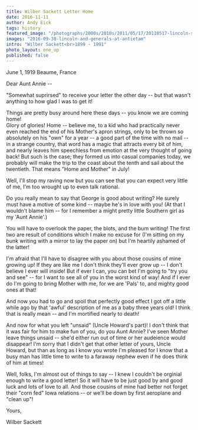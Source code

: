 ```yaml
---
title: Wilber Sackett Letter Home
date: 2016-11-11
author: Andy Eick
tags: history
featured_image: "/photographs/2000s/2010s/2011/05/17/20110517-lincoln-sackett-antietam-0001.jpg"
images: "2016-09-30-lincoln-and-generals-at-antietam"
intro: "Wilber Sackett<br>1899 - 1991"
photo_layout: one_up
published: false
---
```

June 1, 1919
Beaume, France

Dear Aunt Annie --

"Somewhat suprirsed" to receive your letter the other day -- but that wasn't 
anything to how glad I was to get it!

Things are pretty busy around here these days -- you know we are coming home!  
Glory of glories!  Home -- believe me, to a kid who had practically never even 
reached the end of his Mother's apron strings, only to be thrown so absolutely
on his "own" for a year -- a good part of the time with no mail -- in a strange
country, that word has a magic that attracts every bit of him, and nearly 
leaves him speechless from emotion at the very thought of going back!  But such
is the case; they formed us into casual companies today, we probably will make 
the trip to the coast about the tenth and sail about the twentieth.  That means
"Home and Mother" in July!

Well, I'll stop my raving now but you can see that you can expect very little 
of me, I'm too wrought up to even talk rational.

Do you really mean to say that George is good about writing? He surely must have
a motive of some kind -- maybe he's in love with you! (At that I wouldn't blame
him -- for I remember a might pretty little Southern girl as my 'Aunt Annie'.)

You will have to overlook the paper, the blots, and the bum writing! The first
two are result of conditions which I make no excuse for (I'm sitting on my 
bunk writing with a mirror to lay the paper on) but I'm heartily ashamed of the
latter!

I'm afraid that I'll have to disagree with you about those cousins of mine
growing up! If they are like me I don't think they'll ever grow up -- I don't
believe I ever will inside! But if ever I can, you can bet I'm going to "try
you and see" -- for I want to see all of you in the worst kind of way! And if
I ever do I'm going to bring Mother with me, for we are 'Pals' to, and mighty
good ones at that!

And now you had to go and spoil that perfectly good effect I got off a little
while ago by that 'awful' description of me as a baby three years old! I think
that is really mean -- and I'm mortified nearly to death!

And now for what you left "unsaid" (Uncle Howard's part)!  I don't think that
it was fair for him to make fun of you, do you Aunt Annie?  I've seen Mother 
leave things unsaid -- she'd either run out of time or her audeience would 
disappear! I'm sorry that I didn't get that other letter of yours, Uncle Howard,
but than as long as I know you wrote I'm pleased for I know that a busy man has
little time to write to a faraway nephew even if he does think of him at times!

Well, folks, I'm almost out of things to say -- I knew I couldn't be orginial 
enough to write a good letter! So it will have to be just good by and good luck
and lots of love to all. And those cousins of mine had better not forget their
"corn fed" Iowa relations -- or we'll be down by first aeroplane and "clean up"!

Yours,

Wilber Sackett